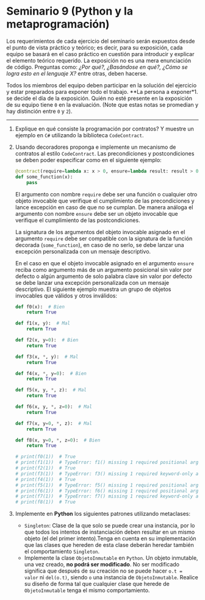 # Seminario 9 (Python y la metaprogramación)

Los requerimientos de cada ejercicio del seminario serán expuestos desde el punto de vista práctico y teórico; es decir, para su exposición, cada equipo se basará en el caso práctico en cuestión para introducir y explicar el elemento teórico requerido. La exposición no es una mera enunciación de código. Preguntas como: _¿Por qué?, ¿Basándose en qué?, ¿Cómo se logra esto en el lenguaje X?_ entre otras, deben hacerse.

Todos los miembros del equipo deben participar en la solución del ejercicio y estar preparados para exponer todo el trabajo. **La persona a exponer*1. se decide el día de la exposición. Quién no esté presente en la exposición de su equipo tiene `0` en la evaluación. (Note que estas notas se promedian y hay distinción entre `0` y `2`).

---

1. Explique en qué consiste la programación por contratos? Y muestre un ejemplo en `C#` utilizando la biblioteca `CodeContract`.
2. Usando decoradores proponga e implemente un mecanismo de contratos al estilo `CodeContract`. Las precondiciones y postcondiciones se deben poder especificar como en el siguiente ejemplo:

    ```python
    @contract(require=lambda x: x > 0, ensure=lambda result: result > 0)
    def some_function(x):
        pass
    ```

    El argumento con nombre `require` debe ser una función o cualquier otro objeto invocable que verifique el cumplimiento de las precondiciones y lance excepción en caso de que no se cumplan. De manera análoga el argumento con nombre `ensure` debe ser un objeto invocable que verifique el cumplimiento de las postcondiciones.

    La signatura de los argumentos del objeto invocable asignado en el argumento `require` debe ser compatible con la signatura de la función decorada (`some_function`), en caso de no serlo, se debe lanzar una excepción personalizada con un mensaje descriptivo.

    En el caso en que el objeto invocable asignado en el argumento `ensure` reciba como argumento más de un argumento posicional sin valor por defecto o algún argumento de solo palabra clave sin valor por defecto se debe lanzar una excepción personalizada con un mensaje descriptivo. El siguiente ejemplo muestra un grupo de objetos invocables que válidos y otros inválidos:

    ```python
    def f0(x):  # Bien
        return True

    def f1(x, y):  # Mal
        return True

    def f2(x, y=0):  # Bien
        return True

    def f3(x, *, y):  # Mal
        return True

    def f4(x, *, y=0):  # Bien
        return True

    def f5(x, y, *, z):  # Mal
        return True

    def f6(x, y, *, z=0):  # Mal
        return True

    def f7(x, y=0, *, z):  # Mal
        return True

    def f8(x, y=0, *, z=0):  # Bien
        return True

    # print(f0(1))  # True
    # print(f1(1))  # TypeError: f1() missing 1 required positional argument: 'y'
    # print(f2(1))  # True
    # print(f3(1))  # TypeError: f3() missing 1 required keyword-only argument: 'y'
    # print(f4(1))  # True
    # print(f5(1))  # TypeError: f5() missing 1 required positional argument: 'y'
    # print(f6(1))  # TypeError: f6() missing 1 required positional argument: 'y'
    # print(f7(1))  # TypeError: f7() missing 1 required keyword-only argument: 'z'
    # print(f8(1))  # True
    ```

3. Implemente en **Python** los siguientes patrones utilizando metaclases:

    * `Singleton`: Clase de la que solo se puede crear una instancia, por lo que todos los intentos de instanciación deben resultar en un mismo objeto (el del primer intento).Tenga en cuenta en su implementación que las clases que hereden de esta clase deberán heredar también el comportamiento `Singleton`.
    * Implemente la clase `ObjetoInmutable` en `Python`. Un objeto inmutable, una vez creado, **no podrá ser modificado**. No ser modificado significa que después de su creación no se puede hacer `o.t = valor` ni `del(o.t)`, siendo `o` una instancia de `ObjetoInmutable`. Realice su diseño de forma tal que cualquier clase que herede de `ObjetoInmutable` tenga el mismo comportamiento.
